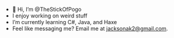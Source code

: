 - 👋 Hi, I’m @TheStickOfPogo
- I enjoy working on weird stuff
- I’m currently learning C#, Java, and Haxe
- Feel like messaging me? Email me at jacksonak2@gmail.com.
